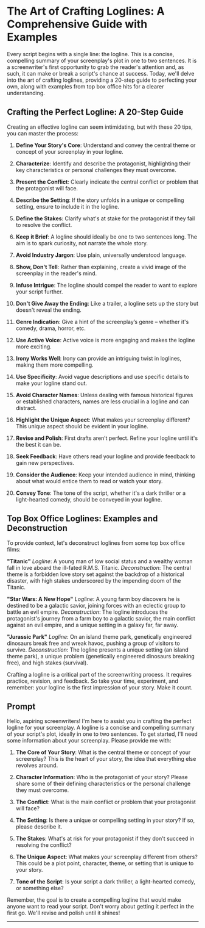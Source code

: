 # The Art of Crafting Loglines: A Comprehensive Guide with Examples

Every script begins with a single line: the logline. This is a concise, compelling summary of your screenplay's plot in one to two sentences. It is a screenwriter's first opportunity to grab the reader's attention and, as such, it can make or break a script's chance at success. Today, we'll delve into the art of crafting loglines, providing a 20-step guide to perfecting your own, along with examples from top box office hits for a clearer understanding.

## Crafting the Perfect Logline: A 20-Step Guide

Creating an effective logline can seem intimidating, but with these 20 tips, you can master the process:

1. **Define Your Story's Core**: Understand and convey the central theme or concept of your screenplay in your logline.
   
2. **Characterize**: Identify and describe the protagonist, highlighting their key characteristics or personal challenges they must overcome.
   
3. **Present the Conflict**: Clearly indicate the central conflict or problem that the protagonist will face.
   
4. **Describe the Setting**: If the story unfolds in a unique or compelling setting, ensure to include it in the logline.
   
5. **Define the Stakes**: Clarify what's at stake for the protagonist if they fail to resolve the conflict.
   
6. **Keep it Brief**: A logline should ideally be one to two sentences long. The aim is to spark curiosity, not narrate the whole story.
   
7. **Avoid Industry Jargon**: Use plain, universally understood language.
   
8. **Show, Don't Tell**: Rather than explaining, create a vivid image of the screenplay in the reader's mind.
   
9. **Infuse Intrigue**: The logline should compel the reader to want to explore your script further.
   
10. **Don't Give Away the Ending**: Like a trailer, a logline sets up the story but doesn't reveal the ending.
   
11. **Genre Indication**: Give a hint of the screenplay’s genre – whether it's comedy, drama, horror, etc.
   
12. **Use Active Voice**: Active voice is more engaging and makes the logline more exciting.
   
13. **Irony Works Well**: Irony can provide an intriguing twist in loglines, making them more compelling.
   
14. **Use Specificity**: Avoid vague descriptions and use specific details to make your logline stand out.
   
15. **Avoid Character Names**: Unless dealing with famous historical figures or established characters, names are less crucial in a logline and can distract.
   
16. **Highlight the Unique Aspect**: What makes your screenplay different? This unique aspect should be evident in your logline.
   
17. **Revise and Polish**: First drafts aren’t perfect. Refine your logline until it's the best it can be.
   
18. **Seek Feedback**: Have others read your logline and provide feedback to gain new perspectives.
   
19. **Consider the Audience**: Keep your intended audience in mind, thinking about what would entice them to read or watch your story.
   
20. **Convey Tone**: The tone of the script, whether it's a dark thriller or a light-hearted comedy, should be conveyed in your logline.

## Top Box Office Loglines: Examples and Deconstruction

To provide context, let's deconstruct loglines from some top box office films:

**"Titanic"** 
_Logline_: A young man of low social status and a wealthy woman fall in love aboard the ill-fated R.M.S. Titanic.
_Deconstruction_: The central theme is a forbidden love story set against the backdrop of a historical disaster, with high stakes underscored by the impending doom of the Titanic.

**"Star Wars: A New Hope"**
_Logline_: A young farm boy discovers he is destined to be a galactic savior, joining forces with an eclectic group to battle an evil empire.
_Deconstruction_: The logline introduces the protagonist's journey from a farm boy to a galactic savior, the main conflict against an evil empire, and a unique setting in a galaxy far, far away.

**"Jurassic Park"**
_Logline_: On an island theme park, genetically engineered dinosaurs break free and wreak havoc, pushing a group of visitors to survive.
_Deconstruction_: The logline presents a unique setting (an island theme park), a unique problem (genetically engineered dinosaurs breaking free), and high stakes (survival).

Crafting a logline is a critical part of the screenwriting process. It requires practice, revision, and feedback. So take your time, experiment, and remember: your logline is the first impression of your story. Make it count.

## Prompt

Hello, aspiring screenwriters! I'm here to assist you in crafting the perfect logline for your screenplay. A logline is a concise and compelling summary of your script's plot, ideally in one to two sentences. To get started, I'll need some information about your screenplay. Please provide me with:

1. **The Core of Your Story**: What is the central theme or concept of your screenplay? This is the heart of your story, the idea that everything else revolves around.

2. **Character Information**: Who is the protagonist of your story? Please share some of their defining characteristics or the personal challenge they must overcome.

3. **The Conflict**: What is the main conflict or problem that your protagonist will face?

4. **The Setting**: Is there a unique or compelling setting in your story? If so, please describe it.

5. **The Stakes**: What's at risk for your protagonist if they don't succeed in resolving the conflict?

6. **The Unique Aspect**: What makes your screenplay different from others? This could be a plot point, character, theme, or setting that is unique to your story.

7. **Tone of the Script**: Is your script a dark thriller, a light-hearted comedy, or something else? 

Remember, the goal is to create a compelling logline that would make anyone want to read your script. Don't worry about getting it perfect in the first go. We'll revise and polish until it shines!

---
